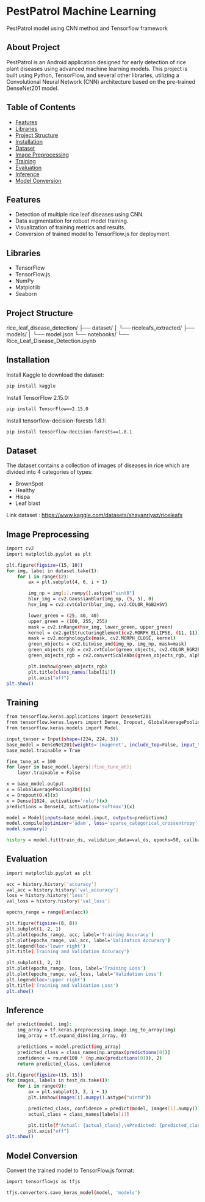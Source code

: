 # PestPatrol Machine Learning
PestPatrol model using CNN method and Tensorflow framework

## About Project
PestPatrol is an Android application designed for early detection of rice plant diseases using advanced machine learning models. This project is built using Python, TensorFlow, and several other libraries, utilizing a Convolutional Neural Network (CNN) architecture based on the pre-trained DenseNet201 model.

## Table of Contents
- [Features](#features)
- [Libraries](#libraries)
- [Project Structure](#project-structure)
- [Installation](#installation)
- [Dataset](#dataset)
- [Image Preprocessing](#image-preprocessing)
- [Training](#training)
- [Evaluation](#evaluation)
- [Inference](#inference)
- [Model Conversion](#model-conversion)

## Features
- Detection of multiple rice leaf diseases using CNN.
- Data augmentation for robust model training.
- Visualization of training metrics and results.
- Conversion of trained model to TensorFlow.js for deployment

## Libraries
- TensorFlow
- TensorFlow.js
- NumPy
- Matplotlib
- Seaborn


## Project Structure

rice_leaf_disease_detection/
├── dataset/
│   └── riceleafs_extracted/
├── models/
│   └── model.json
└── notebooks/
    └── Rice_Leaf_Disease_Detection.ipynb

## Installation
Install Kaggle to download the dataset:
```sh
pip install kaggle
```
Install TensorFlow 2.15.0:
```sh
pip install TensorFlow==2.15.0
```
Install tensorflow-decision-forests 1.8.1:
```sh
pip install tensorflow-decision-forests==1.8.1
```

## Dataset
The dataset contains a collection of images of diseases in rice which are divided into 4 categories of types:
- BrownSpot
- Healthy
- Hispa
- Leaf blast

Link dataset : https://www.kaggle.com/datasets/shayanriyaz/riceleafs

## Image Preprocessing
```sh
import cv2
import matplotlib.pyplot as plt

plt.figure(figsize=(15, 10))
for img, label in dataset.take(1):
    for i in range(12):
        ax = plt.subplot(4, 6, i + 1)

        img_np = img[i].numpy().astype("uint8")
        blur_img = cv2.GaussianBlur(img_np, (5, 5), 0)
        hsv_img = cv2.cvtColor(blur_img, cv2.COLOR_RGB2HSV)

        lower_green = (25, 40, 40)
        upper_green = (100, 255, 255)
        mask = cv2.inRange(hsv_img, lower_green, upper_green)
        kernel = cv2.getStructuringElement(cv2.MORPH_ELLIPSE, (11, 11))
        mask = cv2.morphologyEx(mask, cv2.MORPH_CLOSE, kernel)
        green_objects = cv2.bitwise_and(img_np, img_np, mask=mask)
        green_objects_rgb = cv2.cvtColor(green_objects, cv2.COLOR_BGR2RGB)
        green_objects_rgb = cv2.convertScaleAbs(green_objects_rgb, alpha=1.5, beta=50)

        plt.imshow(green_objects_rgb)
        plt.title(class_names[label[i]])
        plt.axis("off")
plt.show()

```
## Training
```sh
from tensorflow.keras.applications import DenseNet201
from tensorflow.keras.layers import Dense, Dropout, GlobalAveragePooling2D, Input
from tensorflow.keras.models import Model

input_tensor = Input(shape=(224, 224, 3))
base_model = DenseNet201(weights='imagenet', include_top=False, input_tensor=input_tensor)
base_model.trainable = True

fine_tune_at = 100
for layer in base_model.layers[:fine_tune_at]:
    layer.trainable = False

x = base_model.output
x = GlobalAveragePooling2D()(x)
x = Dropout(0.4)(x)
x = Dense(1024, activation='relu')(x)
predictions = Dense(4, activation='softmax')(x)

model = Model(inputs=base_model.input, outputs=predictions)
model.compile(optimizer='adam', loss='sparse_categorical_crossentropy', metrics=['accuracy'])
model.summary()

history = model.fit(train_ds, validation_data=val_ds, epochs=50, callbacks=[reduce_lr])
```
## Evaluation
```sh
import matplotlib.pyplot as plt

acc = history.history['accuracy']
val_acc = history.history['val_accuracy']
loss = history.history['loss']
val_loss = history.history['val_loss']

epochs_range = range(len(acc))

plt.figure(figsize=(8, 8))
plt.subplot(1, 2, 1)
plt.plot(epochs_range, acc, label='Training Accuracy')
plt.plot(epochs_range, val_acc, label='Validation Accuracy')
plt.legend(loc='lower right')
plt.title('Training and Validation Accuracy')

plt.subplot(1, 2, 2)
plt.plot(epochs_range, loss, label='Training Loss')
plt.plot(epochs_range, val_loss, label='Validation Loss')
plt.legend(loc='upper right')
plt.title('Training and Validation Loss')
plt.show()
```
## Inference
```sh
def predict(model, img):
    img_array = tf.keras.preprocessing.image.img_to_array(img)
    img_array = tf.expand_dims(img_array, 0)

    predictions = model.predict(img_array)
    predicted_class = class_names[np.argmax(predictions[0])]
    confidence = round(100 * (np.max(predictions[0])), 2)
    return predicted_class, confidence

plt.figure(figsize=(15, 15))
for images, labels in test_ds.take(1):
    for i in range(9):
        ax = plt.subplot(3, 3, i + 1)
        plt.imshow(images[i].numpy().astype("uint8"))

        predicted_class, confidence = predict(model, images[i].numpy())
        actual_class = class_names[labels[i]]

        plt.title(f"Actual: {actual_class},\nPredicted: {predicted_class}, Confidence: {confidence}%")
        plt.axis("off")
plt.show()
```
## Model Conversion
Convert the trained model to TensorFlow.js format:
```sh
import tensorflowjs as tfjs

tfjs.converters.save_keras_model(model, 'models')
```

